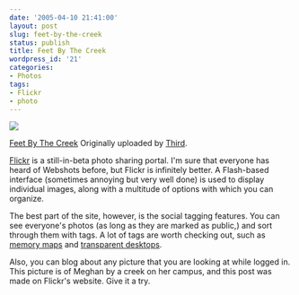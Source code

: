 ```yaml
---
date: '2005-04-10 21:41:00'
layout: post
slug: feet-by-the-creek
status: publish
title: Feet By The Creek
wordpress_id: '21'
categories:
- Photos
tags:
- Flickr
- photo
---
```


[![](http://photos7.flickr.com/9043693_d505d7de64.jpg)](http://www.flickr.com/photos/third/9043693/)

[Feet By The Creek](http://www.flickr.com/photos/third/9043693/)
Originally uploaded by [Third](http://www.flickr.com/people/third/).

[Flickr](http://www.flickr.com) is a still-in-beta photo sharing portal.  I'm sure that everyone has heard of Webshots before, but Flickr is infinitely better.  A Flash-based interface (sometimes annoying but very well done) is used to display individual images, along with a multitude of options with which you can organize.

The best part of the site, however, is the social tagging features.  You can see everyone's photos (as long as they are marked as public,) and sort through them with tags.  A lot of tags are worth checking out, such as [memory maps](http://www.flickr.com/photos/tags/memorymap/) and [transparent desktops](http://www.flickr.com/photos/tags/transparentdesktop/).

Also, you can blog about any picture that you are looking at while logged in.  This picture is of Meghan by a creek on her campus, and this post was made on Flickr's website.  Give it a try.
